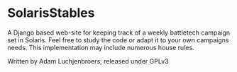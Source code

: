 # SolarisStables
A Django based web-site for keeping track of a weekly battletech campaign set in Solaris. Feel free to study the code or adapt it to your own campaigns needs. This implementation may include numerous house rules.

Written by Adam Luchjenbroers, released under GPLv3
